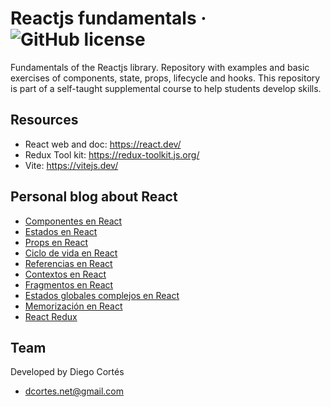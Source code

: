 # Reactjs fundamentals &middot; ![GitHub license](https://img.shields.io/badge/license-MIT-blue.svg)

Fundamentals of the Reactjs library. Repository with examples and basic exercises of components, state, props, lifecycle and hooks. This repository is part of a self-taught supplemental course to help students develop skills.

## Resources

- React web and doc: https://react.dev/
- Redux Tool kit: https://redux-toolkit.js.org/
- Vite: https://vitejs.dev/

## Personal blog about React

- [Componentes en React](https://medium.com/@diego.coder/componentes-en-react-js-9a1444cddc52)
- [Estados en React](https://medium.com/@diego.coder/estados-en-react-js-hook-usestate-a8ceb548b4a1)
- [Props en React](https://medium.com/@diego.coder/propiedades-en-react-js-props-dc1d42c25c28)
- [Ciclo de vida en React](https://medium.com/@diego.coder/ciclo-de-vida-en-react-js-hook-useeffect-68d35cf287cf)
- [Referencias en React](https://medium.com/@diego.coder/referencias-en-react-js-hook-useref-4989e76925e2)
- [Contextos en React](https://medium.com/@diego.coder/contextos-en-react-js-hook-usecontext-440b948226e6)
- [Fragmentos en React](https://medium.com/@diego.coder/fragmentos-en-react-js-735d2874ccf0)
- [Estados globales complejos en React](https://medium.com/@diego.coder/estados-globales-complejos-en-react-js-hook-usereducer-620e90f75d1b)
- [Memorización en React](https://medium.com/@diego.coder/memorizaci%C3%B3n-en-react-js-hooks-usecallback-y-usememo-e7cf54e3689e)
- [React Redux](https://medium.com/@diego.coder/implementando-redux-en-react-js-redux-toolkit-86b82219584a)

## Team

Developed by Diego Cortés

- dcortes.net@gmail.com
